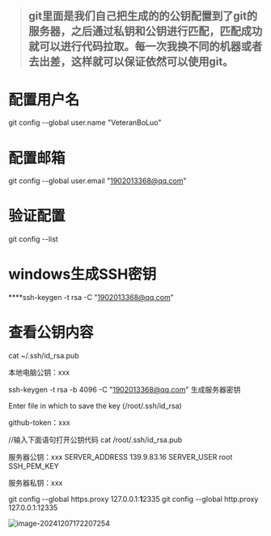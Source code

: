 

> ## **git里面是我们自己把生成的的公钥配置到了git的服务器，之后通过私钥和公钥进行匹配，匹配成功就可以进行代码拉取。每一次我换不同的机器或者去出差，这样就可以保证依然可以使用git。**

# 配置用户名

git config --global user.name "VeteranBoLuo"

# 配置邮箱

git config --global user.email "1902013368@qq.com"

# 验证配置

git config --list



# windows生成SSH密钥

****ssh-keygen -t rsa -C "1902013368@qq.com"

# 查看公钥内容

cat ~/.ssh/id_rsa.pub

本地电脑公钥：xxx






ssh-keygen -t rsa -b 4096 -C "1902013368@qq.com" 生成服务器密钥

Enter file in which to save the key (/root/.ssh/id_rsa)

github-token：xxx

//输入下面语句打开公钥代码
cat /root/.ssh/id_rsa.pub



服务器公钥：xxx
SERVER_ADDRESS 139.9.83.16
SERVER_USER root
SSH_PEM_KEY 

服务器私钥：xxx

git config --global https.proxy 127.0.0.1:**1**2335
git config --global http.proxy 127.0.0.1:12335

![image-20241207172207254](C:\Users\Administrator\AppData\Roaming\Typora\typora-user-images\image-20241207172207254.png)
